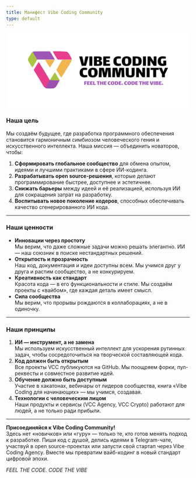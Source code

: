 ```yaml
---
title: Манифест Vibe Coding Community
type: default
---
```


![Vibe Coding Community](head.png)

### **Наша цель**  
Мы создаём будущее, где разработка программного обеспечения становится гармоничным симбиозом человеческого гения и искусственного интеллекта. Наша миссия — объединить новаторов, чтобы:  
1. **Сформировать глобальное сообщество** для обмена опытом, идеями и лучшими практиками в сфере ИИ-кодинга.  
2. **Разрабатывать open source-решения**, которые делают программирование быстрее, доступнее и эстетичнее.  
3. **Снижать барьеры** между идеей и её реализацией, используя ИИ для сокращения затрат на разработку.  
4. **Воспитывать новое поколение кодеров**, способных обеспечивать качество сгенерированного ИИ кода.

---

### **Наши ценности**  
- **Инновации через простоту**  
  Мы верим, что даже сложные задачи можно решать элегантно. ИИ — наш союзник в поиске нестандартных решений.  
- **Открытость и прозрачность**  
  Наш код, документация и идеи доступны всем. Мы учимся друг у друга и растим сообщество, а не конкурируем.  
- **Креативность как стандарт**  
  Красота кода — в его функциональности и стиле. Мы создаём проекты с «вайбом», где каждая деталь имеет смысл.  
- **Сила сообщества**  
  Мы верим, что прорывы рождаются в коллаборациях, а не в одиночку.  

---

### **Наши принципы**  
1. **ИИ — инструмент, а не замена**  
   Мы используем искусственный интеллект для ускорения рутинных задач, чтобы сосредоточиться на творческой составляющей кода.  
2. **Код должен быть открытым**  
   Все проекты VCC публикуются на GitHub. Мы поощряем форки, пул-реквесты и совместное развитие идей.
3. **Обучение должно быть доступным**  
   Участие в хакатонах, вебинары от лидеров сообщества, книга «Vibe Coding для начинающих» — мы учимся, создавая.  
4. **Технологии с человеческим лицом**  
   Наши продукты и сервисы (VCC Agency, VCC Crypto) работают для людей, а не только ради прибыли.   

---

**Присоединяйся к Vibe Coding Community!**  
Здесь нет «новичков» или «гуру» — только те, кто готов менять подход к разработке. Пиши код с душой, делись идеями в Telegram-чате, участвуй в open source-проектах или запусти свой стартап через Vibe Coding Agency. Вместе мы превратим вайб-кодинг в новый стандарт цифровой эпохи.  

*FEEL THE CODE. CODE THE VIBE*  
